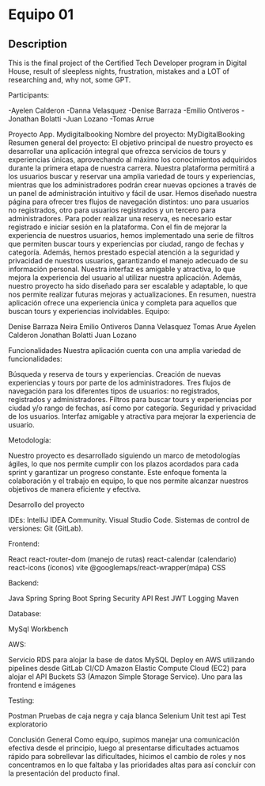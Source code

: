 # Equipo 01


## Description 

This is the final project of the Certified Tech Developer program in Digital House, result of sleepless nights, frustration, mistakes and a LOT of researching and, why not, some GPT. 

Participants:

-Ayelen Calderon
-Danna Velasquez
-Denise Barraza
-Emilio Ontiveros
-Jonathan Bolatti
-Juan Lozano
-Tomas Arrue 

Proyecto App. Mydigitalbooking
Nombre del proyecto: MyDigitalBooking
Resumen general del proyecto:
El objetivo principal de nuestro proyecto es desarrollar una aplicación integral que ofrezca servicios de tours y experiencias únicas, aprovechando al máximo los conocimientos adquiridos durante la primera etapa de nuestra carrera. Nuestra plataforma permitirá a los usuarios buscar y reservar una amplia variedad de tours y experiencias, mientras que los administradores podrán crear nuevas opciones a través de un panel de administración intuitivo y fácil de usar.
Hemos diseñado nuestra página para ofrecer tres flujos de navegación distintos: uno para usuarios no registrados, otro para usuarios registrados y un tercero para administradores. Para poder realizar una reserva, es necesario estar registrado e iniciar sesión en la plataforma.
Con el fin de mejorar la experiencia de nuestros usuarios, hemos implementado una serie de filtros que permiten buscar tours y experiencias por ciudad, rango de fechas y categoría. Además, hemos prestado especial atención a la seguridad y privacidad de nuestros usuarios, garantizando el manejo adecuado de su información personal.
Nuestra interfaz es amigable y atractiva, lo que mejora la experiencia del usuario al utilizar nuestra aplicación. Además, nuestro proyecto ha sido diseñado para ser escalable y adaptable, lo que nos permite realizar futuras mejoras y actualizaciones.
En resumen, nuestra aplicación ofrece una experiencia única y completa para aquellos que buscan tours y experiencias inolvidables.
Equipo:

Denise Barraza Neira
Emilio Ontiveros
Danna Velasquez
Tomas Arue
Ayelen Calderon
Jonathan Bolatti
Juan Lozano

Funcionalidades
Nuestra aplicación cuenta con una amplia variedad de funcionalidades:

Búsqueda y reserva de tours y experiencias.
Creación de nuevas experiencias y tours por parte de los administradores.
Tres flujos de navegación para los diferentes tipos de usuarios: no registrados, registrados y
administradores.
Filtros para buscar tours y experiencias por ciudad y/o rango de fechas, así como por categoría.
Seguridad y privacidad de los usuarios.
Interfaz amigable y atractiva para mejorar la experiencia de usuario.

Metodología:

Nuestro proyecto es desarrollado siguiendo un marco de metodologías ágiles, lo que nos permite cumplir con los plazos acordados para cada sprint y garantizar un progreso constante. Este enfoque fomenta la colaboración y el trabajo en equipo, lo que nos permite alcanzar nuestros objetivos de manera eficiente y efectiva.

Desarrollo del proyecto

IDEs: IntelliJ IDEA Community.
Visual Studio Code.
Sistemas de control de versiones: Git (GitLab).

Frontend:

React
react-router-dom (manejo de rutas)
react-calendar (calendario)
react-icons (íconos)
vite
@googlemaps/react-wrapper(mápa)
CSS

Backend:

Java
Spring
Spring Boot
Spring Security
API Rest
JWT
Logging
Maven

Database:

MySql Workbench

AWS:

Servicio RDS para alojar la base de datos MySQL
Deploy en AWS utilizando pipelines desde GitLab CI/CD
Amazon Elastic Compute Cloud (EC2) para alojar el API
Buckets S3 (Amazon Simple Storage Service). Uno para las frontend e imágenes

Testing:

Postman
Pruebas de caja negra y caja blanca
Selenium
Unit test api
Test exploratorio

Conclusión General
Como equipo, supimos manejar una comunicación efectiva desde el principio, luego al presentarse dificultades actuamos rápido para sobrellevar las dificultades, hicimos el cambio de roles y nos concentramos en lo que faltaba y las prioridades altas para así concluir con la presentación del producto final.
